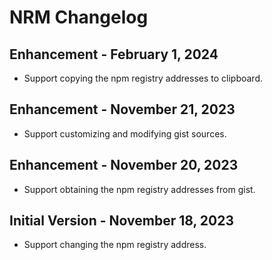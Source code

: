 # NRM Changelog

## Enhancement - February 1, 2024
- Support copying the npm registry addresses to clipboard.

## Enhancement - November 21, 2023
- Support customizing and modifying gist sources.

## Enhancement - November 20, 2023
- Support obtaining the npm registry addresses from gist.

## Initial Version - November 18, 2023
- Support changing the npm registry address.
